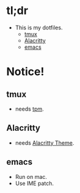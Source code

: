 # tl;dr
- This is my dotfiles.
  - [tmux](https://github.com/tmux/tmux)
  - [Alacritty](https://github.com/jwilm/alacritty)
  - [emacs](https://github.com/jwilm/alacritty)

# Notice!
## tmux
- needs [tpm](https://github.com/tmux-plugins/tpm).
## Alacritty
- needs [Alacritty Theme](https://github.com/alacritty/alacritty-theme).
## emacs
- Run on mac.
- Use IME patch.
